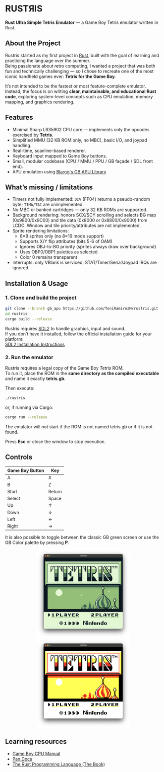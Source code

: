 # RUSTЯIS  
**Rust Ultra Simple Tetris Emulator** — a Game Boy Tetris emulator written in Rust.

## About the Project
Rustris started as my first project in [Rust](https://www.rust-lang.org/), built with the goal of learning and practicing the language over the summer.  
Being passionate about retro computing, I wanted a project that was both fun and technically challenging — so I chose to recreate one of the most iconic handheld games ever: **Tetris for the Game Boy**.

It’s not intended to be the fastest or most feature-complete emulator. Instead, the focus is on writing **clear, maintainable, and educational Rust code**, exploring system-level concepts such as CPU emulation, memory mapping, and graphics rendering.

## Features
- Minimal Sharp LR35902 CPU core — implements only the opcodes exercised by **Tetris**.
- Simplified MMU (32 KB ROM only, no MBC), basic I/O, and joypad handling.
- Real-time, scanline-based renderer.
- Keyboard input mapped to Game Boy buttons.
- Small, modular codebase (CPU / MMU / PPU / GB façade / SDL front end).
- APU emulation using [Blargg's GB APU Library](https://github.com/blarggs-audio-libraries/Gb_Snd_Emu)

## What’s missing / limitations
- Timers not fully implemented: `DIV` (FF04) returns a pseudo-random byte; `TIMA/TAC` are unimplemented.
- No MBC or banked cartridges — only 32 KB ROMs are supported.
- Background rendering: honors SCX/SCY scrolling and selects BG map (0x9800/0x9C00) and tile data (0x8000 or 0x8800/0x9000) from LCDC. Window and tile priority/attributes are not implemented.
- Sprite rendering limitations:
  - 8×8 sprites only (no 8×16 mode support)
  - Supports X/Y flip attributes (bits 5-6 of OAM)
  - Ignores OBJ-to-BG priority (sprites always draw over background)
  - Uses OBP0/OBP1 palettes as selected
  - Color 0 remains transparent
- Interrupts: only VBlank is serviced; STAT/Timer/Serial/Joypad IRQs are ignored.

## Installation & Usage

### 1. Clone and build the project
```bash
git clone --branch gb_apu https://github.com/ToniRamirezM/rustris.git
cd rustris
cargo build --release
```

Rustris requires [SDL2](https://www.libsdl.org/) to handle graphics, input and sound.  
If you don’t have it installed, follow the official installation guide for your platform:  
[SDL2 Installation Instructions](https://wiki.libsdl.org/SDL2/Installation)

### 2. Run the emulator

Rustris requires a legal copy of the Game Boy *Tetris* ROM.  
To run it, place the ROM in the **same directory as the compiled executable** and name it exactly **tetris.gb**.


Then execute:

```bash
./rustris
```

or, if running via Cargo:

```bash
cargo run --release
```

The emulator will not start if the ROM is not named tetris.gb or if it is not found.

Press **Esc** or close the window to stop execution.

## Controls

| Game Boy Button | Key    |
| --------------- | ------ |
| A               | X      |
| B               | Z      |
| Start           | Return |
| Select          | Space  |
| Up              | ↑      |
| Down            | ↓      |
| Left            | ←      |
| Right           | →      |

It is also possible to toggle between the classic GB green screen or use the GB Color palette by pressing **P**.

<p align="center">
  <img src="img/green.png" alt="Classic Game Boy green screen" width="300"/>
  <img src="img/color.png" alt="Game Boy Color palette" width="300"/>
</p>

## Learning resources

* [Game Boy CPU Manual](https://gbdev.io/pandocs/CPU_Registers_and_Flags.html)
* [Pan Docs](https://gbdev.io/pandocs/)
* [The Rust Programming Language (The Book)](https://doc.rust-lang.org/book/)